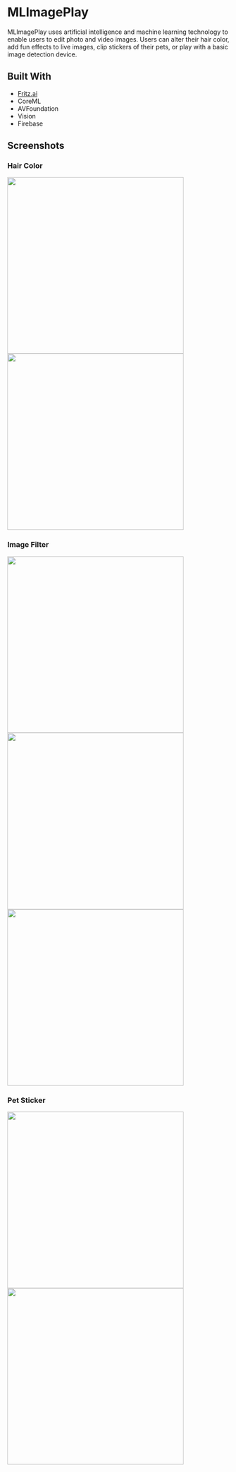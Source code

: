 # MLImagePlay
MLImagePlay uses artificial intelligence and machine learning technology to enable users to edit photo and video images. Users can alter their hair color, add fun effects to live images, clip stickers of their pets, or play with a basic image detection device.

## Built With
- [Fritz.ai](https://www.fritz.ai/)
- CoreML
- AVFoundation
- Vision
- Firebase

## Screenshots
### Hair Color

<img src="https://user-images.githubusercontent.com/52180404/81608265-fc4bcd80-93a3-11ea-9e81-16cbe893b004.png" height = 400>

<img src="https://user-images.githubusercontent.com/52180404/81609195-74ff5980-93a5-11ea-9199-43b48bff7101.png" height = 400>

### Image Filter

<img src="https://user-images.githubusercontent.com/52180404/81609342-ba238b80-93a5-11ea-8b3a-d260d8dd74cf.png" height = 400>

<img src="https://user-images.githubusercontent.com/52180404/81609469-f525bf00-93a5-11ea-9a14-e512f416f381.png" height = 400>

<img src="https://user-images.githubusercontent.com/52180404/81609571-21414000-93a6-11ea-9b25-67672783a7d5.png" height = 400>

### Pet Sticker

<img src="https://user-images.githubusercontent.com/52180404/81609674-4b92fd80-93a6-11ea-8be2-c5126ec6c240.png" height = 400>

<img src="https://user-images.githubusercontent.com/52180404/81609778-7715e800-93a6-11ea-86df-e6d555a31213.png" height = 400>
